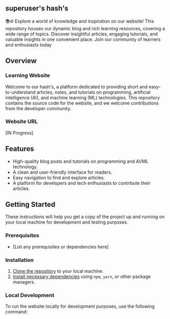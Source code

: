 ## superuser's hash's
📚🌐 Explore a world of knowledge and inspiration on our website! This repository houses our dynamic blog and rich learning resources, covering a wide range of topics. Discover insightful articles, engaging tutorials, and valuable insights in one convenient place. Join our community of learners and enthusiasts today

## Overview
### Learning Website
Welcome to our  hash's, a platform dedicated to providing short and easy-to-understand articles, notes, and tutorials on programming, artificial intelligence (AI), and machine learning (ML) technologies. This repository contains the source code for the website, and we welcome contributions from the developer community.

### Website URL
[IN Progress]

## Features

- High-quality blog posts and tutorials on programming and AI/ML technology.
- A clean and user-friendly interface for readers.
- Easy navigation to find and explore articles.
- A platform for developers and tech enthusiasts to contribute their articles.

## Getting Started

These instructions will help you get a copy of the project up and running on your local machine for development and testing purposes.

### Prerequisites

- [List any prerequisites or dependencies here]

### Installation

1. [Clone the repository](#) to your local machine.
2. [Install necessary dependencies](#) using `npm`, `yarn`, or other package managers.

### Local Development

To run the website locally for development purposes, use the following command:
